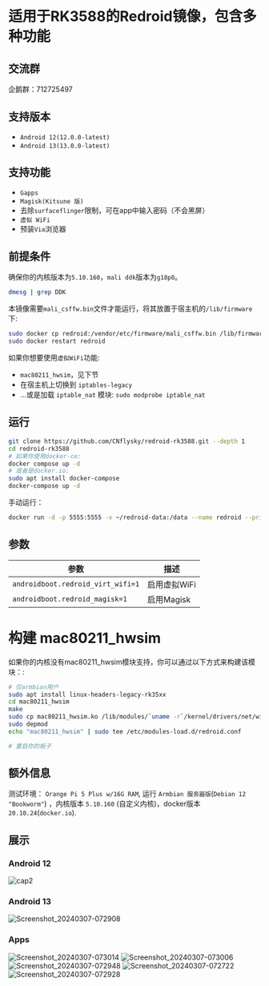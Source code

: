 # 适用于RK3588的Redroid镜像，包含多种功能
## 交流群
企鹅群：712725497

## 支持版本
- `Android 12(12.0.0-latest)`
- `Android 13(13.0.0-latest)`

## 支持功能
- `Gapps`  
- `Magisk(Kitsune 版)` 
- 去除`surfaceflinger`限制，可在app中输入密码（不会黑屏）  
- `虚拟 WiFi`
- 预装`Via`浏览器

## 前提条件
确保你的内核版本为`5.10.160`，`mali ddk`版本为`g18p0`。
```bash
dmesg | grep DDK
```
本镜像需要`mali_csffw.bin`文件才能运行，将其放置于宿主机的`/lib/firmware`下:
```bash
sudo docker cp redroid:/vendor/etc/firmware/mali_csffw.bin /lib/firmware/
sudo docker restart redroid
```  

如果你想要使用`虚拟WiFi`功能:
- `mac80211_hwsim`，见下节
- 在宿主机上切换到 `iptables-legacy`
- ...或是加载 `iptable_nat` 模块: `sudo modprobe iptable_nat`

## 运行
```bash
git clone https://github.com/CNflysky/redroid-rk3588.git --depth 1
cd redroid-rk3588
# 如果你使用docker-ce:
docker compose up -d
# 或者是docker.io: 
sudo apt install docker-compose
docker-compose up -d
```
手动运行：
```bash
docker run -d -p 5555:5555 -v ~/redroid-data:/data --name redroid --privileged cnflysky/redroid-rk3588:12.0.0-latest androidboot.redroid_height=1920 androidboot.redroid_width=1080
```

## 参数
| 参数 | 描述 | 
| --- | --- |
| `androidboot.redroid_virt_wifi=1` | 启用虚拟WiFi |
| `androidboot.redroid_magisk=1` | 启用Magisk |

# 构建 mac80211_hwsim
如果你的内核没有mac80211_hwsim模块支持，你可以通过以下方式来构建该模块：:  
```bash
# 仅armbian用户
sudo apt install linux-headers-legacy-rk35xx
cd mac80211_hwsim
make
sudo cp mac80211_hwsim.ko /lib/modules/`uname -r`/kernel/drivers/net/wireless
sudo depmod
echo "mac80211_hwsim" | sudo tee /etc/modules-load.d/redroid.conf

# 重启你的板子
```


## 额外信息
测试环境： `Orange Pi 5 Plus w/16G RAM`, 运行 `Armbian 服务器版`(`Debian 12 "Bookworm"`) ，内核版本 `5.10.160` (自定义内核)，docker版本`20.10.24`(`docker.io`).  

## 展示
### Android 12
![cap2](https://github.com/CNflysky/redroid-rk3588/assets/48781081/db89bdd0-6193-48c2-83c0-58237a0106bb)
### Android 13
![Screenshot_20240307-072908](https://github.com/CNflysky/redroid-rk3588/assets/48781081/8ebc2954-77c0-4652-916f-b9aeaa5c6878)
### Apps
![Screenshot_20240307-073014](https://github.com/CNflysky/redroid-rk3588/assets/48781081/cff7c070-7060-465c-975a-fba4da3d95c0)
![Screenshot_20240307-073006](https://github.com/CNflysky/redroid-rk3588/assets/48781081/2055090b-aea9-46bc-8564-e000e317b178)
![Screenshot_20240307-072948](https://github.com/CNflysky/redroid-rk3588/assets/48781081/52c49052-b395-4420-832a-c6009d691c97)
![Screenshot_20240307-072722](https://github.com/CNflysky/redroid-rk3588/assets/48781081/e6edcf4f-a761-47d3-8ce9-1f7d7ca194e8)
![Screenshot_20240307-072928](https://github.com/CNflysky/redroid-rk3588/assets/48781081/ff4fc29a-f3d3-4b8c-99b5-65ab96b28fcd)
